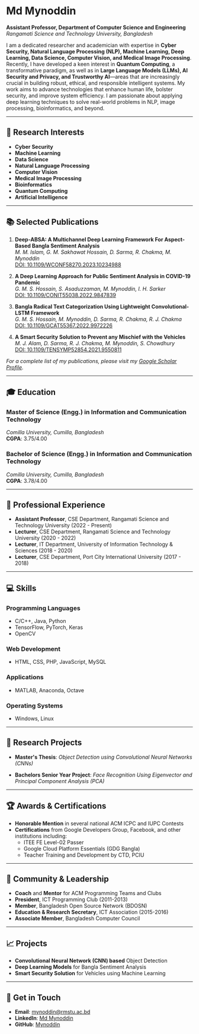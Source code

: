 
# Md Mynoddin  
**Assistant Professor, Department of Computer Science and Engineering**  
_Rangamati Science and Technology University, Bangladesh_

<!-- ![GitHub followers](https://img.shields.io/github/followers/yourgithubusername?style=social) ![GitHub stars](https://img.shields.io/github/stars/yourgithubusername?style=social) -->
I am a dedicated researcher and academician with expertise in **Cyber Security, Natural Language Processing (NLP), Machine Learning, Deep Learning, Data Science, Computer Vision, and Medical Image Processing**. Recently, I have developed a keen interest in **Quantum Computing**, a transformative paradigm, as well as in **Large Language Models (LLMs), AI Security and Privacy, and Trustworthy AI**—areas that are increasingly crucial in building robust, ethical, and responsible intelligent systems. My work aims to advance technologies that enhance human life, bolster security, and improve system efficiency. I am passionate about applying deep learning techniques to solve real-world problems in NLP, image processing, bioinformatics, and beyond.

---

## 🔬 Research Interests  
- **Cyber Security**    
- **Machine Learning**
- **Data Science**  
- **Natural Language Processing**  
- **Computer Vision**  
- **Medical Image Processing**  
- **Bioinformatics**  
- **Quantum Computing**
- **Artificial Intelligence**

---

## 📚 Selected Publications

1. **Deep-ABSA: A Multichannel Deep Learning Framework For Aspect-Based Bangla Sentiment Analysis**  
   _M. M. Islam, G. M. Sakhawat Hossain, D. Sarma, R. Chakma, M. Mynoddin_  
   [DOI: 10.1109/WCONF58270.2023.10234988](https://doi.org/10.1109/WCONF58270.2023.10234988)

2. **A Deep Learning Approach for Public Sentiment Analysis in COVID-19 Pandemic**  
   _G. M. S. Hossain, S. Asaduzzaman, M. Mynoddin, I. H. Sarker_  
   [DOI: 10.1109/CONIT55038.2022.9847839](https://doi.org/10.1109/CONIT55038.2022.9847839)

3. **Bangla Radical Text Categorization Using Lightweight Convolutional-LSTM Framework**  
   _G. M. S. Hossain, M. Mynoddin, D. Sarma, R. Chakma, R. J. Chakma_  
   [DOI: 10.1109/GCAT55367.2022.9972226](https://doi.org/10.1109/GCAT55367.2022.9972226)

4. **A Smart Security Solution to Prevent any Mischief with the Vehicles**  
   _M. J. Alam, D. Sarma, R. J. Chakma, M. Mynoddin, S. Chowdhury_  
   [DOI: 10.1109/TENSYMP52854.2021.9550811](https://doi.org/10.1109/TENSYMP52854.2021.9550811)

_For a complete list of my publications, please visit my [Google Scholar Profile](https://scholar.google.com/citations?user=GJdr1I0AAAAJ&hl=en)._

---
## 🎓 Education

### **Master of Science (Engg.) in Information and Communication Technology**  
_Comilla University, Cumilla, Bangladesh_  
**CGPA**: 3.75/4.00  

### **Bachelor of Science (Engg.) in Information and Communication Technology**  
_Comilla University, Cumilla, Bangladesh_  
**CGPA**: 3.78/4.00  

---

## 💼 Professional Experience

- **Assistant Professor**, CSE Department, Rangamati Science and Technology University (2022 - Present)  
- **Lecturer**, CSE Department, Rangamati Science and Technology University (2020 - 2022)  
- **Lecturer**, IT Department, University of Information Technology & Sciences (2018 - 2020)  
- **Lecturer**, CSE Department, Port City International University (2017 - 2018)

---

## 💻 Skills

### **Programming Languages**
- C/C++, Java, Python  
- TensorFlow, PyTorch, Keras  
- OpenCV  

### **Web Development**
- HTML, CSS, PHP, JavaScript, MySQL  

### **Applications**
- MATLAB, Anaconda, Octave  

### **Operating Systems**
- Windows, Linux

---

## 🚀 Research Projects

- **Master's Thesis**: _Object Detection using Convolutional Neural Networks (CNNs)_  
  
- **Bachelors Senior Year Project**: _Face Recognition Using Eigenvector and Principal Component Analysis (PCA)_  
---

## 🏆 Awards & Certifications

- **Honorable Mention** in several national ACM ICPC and IUPC Contests  
- **Certifications** from Google Developers Group, Facebook, and other institutions including:
  - ITEE FE Level-02 Passer
  - Google Cloud Platform Essentials (GDG Bangla)
  - Teacher Training and Development by CTD, PCIU

---

## 🤝 Community & Leadership

- **Coach** and **Mentor** for ACM Programming Teams and Clubs  
- **President**, ICT Programming Club (2011-2013)  
- **Member**, Bangladesh Open Source Network (BDOSN)  
- **Education & Research Secretary**, ICT Association (2015-2016)
- **Associate Member**, Bangladesh Computer Council

---

## 📈 Projects

- **Convolutional Neural Network (CNN) based** Object Detection  
- **Deep Learning Models** for Bangla Sentiment Analysis  
- **Smart Security Solution** for Vehicles using Machine Learning

---

## 🎯 Get in Touch

- **Email**: mynoddin@rmstu.ac.bd  
- **LinkedIn**: [Md Mynoddin](https://www.linkedin.com/in/mynoddin)  
- **GitHub**: [Mynoddin](https://github.com/mynoddin)  
